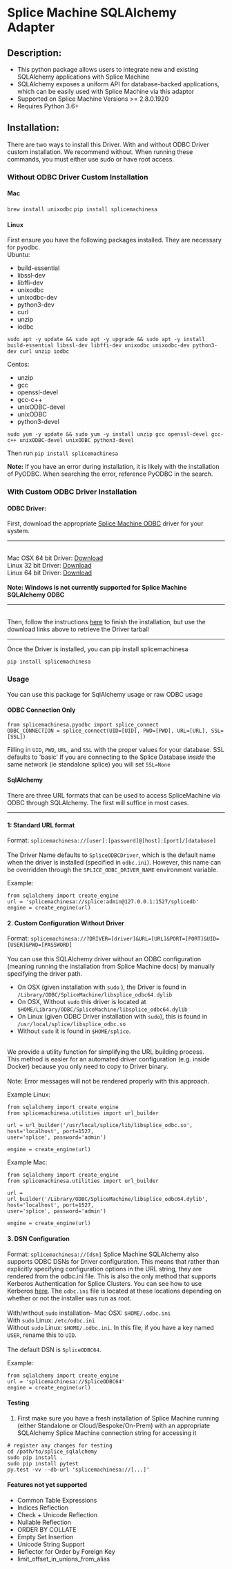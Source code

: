 # Splice Machine SQLAlchemy Adapter
## Description:
* This python package allows users to integrate new and existing 
SQLAlchemy applications with Splice Machine
* SQLAlchemy exposes a uniform API for database-backed applications,
which can be easily used with Splice Machine via this adaptor
* Supported on Splice Machine Versions >= 2.8.0.1920
* Requires Python 3.6+
## Installation:

There are two ways to install this Driver. With and without ODBC Driver custom installation. We recommend without. When running these commands, you must either use sudo or have root access.

### Without ODBC Driver Custom Installation
#### Mac
`brew install unixodbc`
`pip install splicemachinesa`
#### Linux
First ensure you have the following packages installed. They are necessary for pyodbc.<br>
Ubuntu:
* build-essential
* libssl-dev
* libffi-dev
* unixodbc
* unixodbc-dev
* python3-dev
* curl
* unzip
* iodbc

`sudo apt -y update && sudo apt -y upgrade && sudo apt -y install build-essential libssl-dev libffi-dev unixodbc unixodbc-dev python3-dev curl unzip iodbc`

Centos:
* unzip
* gcc
* openssl-devel
* gcc-c++
* unixODBC-devel
* unixODBC
* python3-devel

`sudo yum -y update && sudo yum -y install unzip gcc openssl-devel gcc-c++ unixODBC-devel unixODBC python3-devel`

Then run `pip install splicemachinesa`
<br>

**Note:** If you have an error during installation, it is likely with the installation of PyODBC. When searching the error, reference PyODBC in the search.

### With Custom ODBC Driver Installation
#### ODBC Driver:
First, download the appropriate [Splice Machine ODBC](https://doc.splicemachine.com/tutorials_connect_odbcinstall.html) driver for your system.
<hr><br>
Mac OSX 64 bit Driver: <a href="https://splice-releases.s3.amazonaws.com/odbc-driver/MacOSX64/splice_odbc_macosx64-2.8.66.0.tar.gz">Download</a><br>
Linux 32 bit Driver: <a href="https://splice-releases.s3.amazonaws.com/odbc-driver/Linux32/splice_odbc_linux32-2.8.66.0.tar.gz">Download</a><br>
Linux 64 bit Driver: <a href="https://splice-releases.s3.amazonaws.com/odbc-driver/Linux64/splice_odbc_linux64-2.8.66.0.tar.gz">Download</a><br>
<br><b>Note: Windows is not currently supported for Splice Machine SQLAlchemy ODBC</b><br>
<hr><br>
Then, follow the instructions <a href="https://doc.splicemachine.com/tutorials_connect_odbcinstall.html">here</a> to finish the installation, but use the download links above to retrieve the Driver tarball
<br><hr>

Once the Driver is installed, you can pip install splicemachinesa

```
pip install splicemachinesa
```

### Usage

You can use this package for SqlAlchemy usage or raw ODBC usage

#### ODBC Connection Only
```
from splicemachinesa.pyodbc import splice_connect
ODBC_CONNECTION = splice_connect(UID=[UID], PWD=[PWD], URL=[URL], SSL=[SSL])
```
Filling in `UID`, `PWD`, `URL`, and `SSL` with the proper values for your database. SSL defaults to 'basic' If you are connecting to the Splice Database _inside_ the same network (ie standalone splice) you will set `SSL=None`

#### SqlAlchemy

There are three URL formats that can be used to access 
SpliceMachine via ODBC through SQLAlchemy. The first will suffice in most cases.
<hr>

#### 1: Standard URL format<br>
Format: `splicemachinesa://[user]:[password]@[host]:[port]/[database]`<br><br>
The Driver Name defaults to `SpliceODBCDriver`, which is the default name 
when the driver is installed (specified in `odbc.ini`). However, this name can be overridden through the 
`SPLICE_ODBC_DRIVER_NAME` environment variable.

Example:
```
from sqlalchemy import create_engine
url = 'splicemachinesa://splice:admin@127.0.0.1:1527/splicedb'
engine = create_engine(url)
```

#### 2. Custom Configuration Without Driver
Format: `splicemachinesa://?DRIVER=[driver]&URL=[URL]&PORT=[PORT]&UID=[USER]&PWD=[PASSWORD]`
<br><br>You can use this SQLAlchemy driver without an ODBC configuration (meaning running the installation from Splice Machine docs)
by manually specifying the driver path.

* On OSX (given installation with `sudo` ), the Driver is found in `/Library/ODBC/SpliceMachine/libsplice_odbc64.dylib`
* On OSX, Without `sudo` this driver is located at `$HOME/Library/ODBC/SpliceMachine/libsplice_odbc64.dylib`
* On Linux (given ODBC Driver installation with `sudo`), this is found in `/usr/local/splice/libsplice_odbc.so`
* Without `sudo` it is found in `$HOME/splice`.

<br>
We provide a utility function for simplifying the URL building process. <br>
This method is easier for an automated driver configuration (e.g. inside Docker) because you only need
to copy to Driver binary. <br><br>Note: Error messages will not be rendered properly with this approach.


Example Linux:
```
from sqlalchemy import create_engine
from splicemachinesa.utilities import url_builder

url = url_builder('/usr/local/splice/lib/libsplice_odbc.so', host='localhost', port=1527,
user='splice', password='admin')
 
engine = create_engine(url) 
```

Example Mac:
```
from sqlalchemy import create_engine
from splicemachinesa.utilities import url_builder

url = url_builder('/Library/ODBC/SpliceMachine/libsplice_odbc64.dylib', host='localhost', port=1527, 
user='splice', password='admin')
 
engine = create_engine(url) 
```

#### 3. DSN Configuration
Format: `splicemachinesa://[dsn]`
Splice Machine SQLAlchemy also supports ODBC DSNs for 
Driver configuration. This means that rather than explicitly specifying
configuration options in the URL string, they are rendered from the odbc.ini file. This is also the only method that 
supports Kerberos Authentication for Splice Clusters. You can see how to use Kerberos 
<a href="https://doc.splicemachine.com/developers_fundamentals_haproxy.html">here</a>. The `odbc.ini` file is located 
at these locations depending on whether or not the installer was run as root.<br><br>
With/without `sudo` installation- Mac OSX: `$HOME/.odbc.ini`<br>
With `sudo` Linux: `/etc/odbc.ini`<br>
Without `sudo` Linux: `$HOME/.odbc.ini`. In this file, if you have a key named `USER`,
rename this to `UID`. <br><br>The default DSN is `SpliceODBC64`.

Example:
```
from sqlalchemy import create_engine
url = 'splicemachinesa://SpliceODBC64'
engine = create_engine(url)
```


#### Testing
1) First make sure you have a fresh
installation of Splice Machine
running (either Standalone or Cloud/Bespoke/On-Prem)
with an appropriate SQLAlchemy Splice Machine connection
string for accessing it

```
# register any changes for testing
cd /path/to/splice_sqlalchemy
sudo pip install .
sudo pip install pytest
py.test -vv --db-url 'splicemachinesa://[...]'
```

#### Features not yet supported
- Common Table Expressions
- Indices Reflection
- Check + Unicode Reflection
- Nullable Reflection
- ORDER BY COLLATE
- Empty Set Insertion
- Unicode String Support
- Reflector for Order by Foreign Key
- limit_offset_in_unions_from_alias
